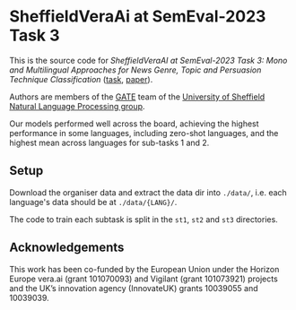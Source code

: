 # SheffieldVeraAi at SemEval-2023 Task 3

This is the source code for _SheffieldVeraAI at SemEval-2023 Task 3: Mono and Multilingual Approaches for News Genre, Topic and Persuasion Technique Classification_ ([task](https://propaganda.math.unipd.it/semeval2023task3/), [paper](https://aclanthology.org/2023.semeval-1.275.pdf)).

Authors are members of the [GATE](https://gate.ac.uk) team of the [University of Sheffield Natural Language Processing group](https://www.sheffield.ac.uk/dcs/research/groups/nlp). 

Our models performed well across the board, achieving the highest performance in some languages, including zero-shot languages, and the highest mean across languages for sub-tasks 1 and 2.

## Setup
Download the organiser data and extract the data dir into `./data/`, i.e. each language's data should be at `./data/{LANG}/`.

The code to train each subtask is split in the `st1`, `st2` and `st3` directories.

## Acknowledgements
This work has been co-funded by the European Union under the Horizon Europe vera.ai (grant 101070093) and Vigilant (grant 101073921) projects and the UK’s innovation agency (InnovateUK) grants 10039055 and 10039039.
